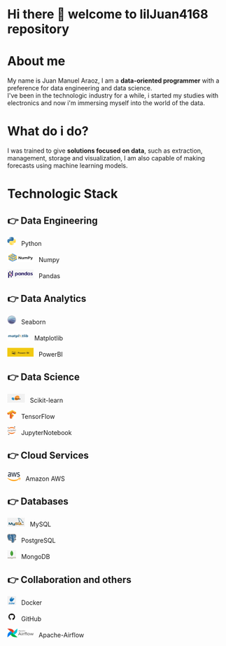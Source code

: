 <h1><b>Hi there 👋 welcome to lilJuan4168 repository</b> </h1>

<h1><b>About me</b></h1>
<p>My name is Juan Manuel Araoz, I am a <b>data-oriented programmer</b> with a preference for data engineering and data science.<br> I've been in the technologic industry for a while, i started my studies with electronics and now i'm immersing myself into the world of the data.</p>

<h1><b>What do i do?</b></h1>
<p>I was trained to give <b>solutions focused on data</b>, such as extraction, management, storage and visualization, I am also capable of making forecasts using machine learning models.</p>

<h1><b>Technologic Stack</b></h1>



<h2> 👉 Data Engineering</h2>

<p><img src='img/pythonLogo.png' width=20 height=20> &nbsp Python</p>

<p><img src='img/numpyLogo.png' width=60 height=20> &nbsp Numpy</p>

<p><img src='img/pandasLogo.png' width=60 height=20> &nbsp Pandas</p>

<h2>👉 Data Analytics</h2>

<p><img src='img/seaborn_logo.png' width=20 height=20> &nbsp Seaborn</p>

<p><img src='img/matplotlibLogo.png' width=50 height=20> &nbsp Matplotlib</p>

<p><img src='img/powerbiLogo.jpg' width=60 height=20> &nbsp PowerBI</p>


<h2>👉 Data Science</h2>

<p><img src='img/sklearnLogo.png' width=40 height=20> &nbsp Scikit-learn</p>

<p><img src='img/Tensorflow_logo.png' width=20 height=20> &nbsp TensorFlow</p>

<p><img src='img/Jupyter_logo.png' width=20 height=20> &nbsp JupyterNotebook</p>


<h2>👉 Cloud Services</h2>

<p><img src='img/amazonLogo.png' width=30 height=20> &nbsp Amazon AWS</p>


<h2>👉 Databases</h2>

<p><img src='img/mysql_logo.png' width=40 height=20> &nbsp MySQL</p>

<p><img src='img/postgres_logo.png' width=20 height=20> &nbsp PostgreSQL</p>

<p><img src='img/mongodb_logo.png' width=20 height=20> &nbsp MongoDB</p>


<h2>👉 Collaboration and others</h2>

<p><img src='img/docker_logo.png' width=20 height=20> &nbsp Docker</p>

<p><img src='img/ghLogo.png' width=20 height=20> &nbsp GitHub</p>

<p><img src='img/AirflowLogo.png' width=60 height=20> &nbsp Apache-Airflow</p>